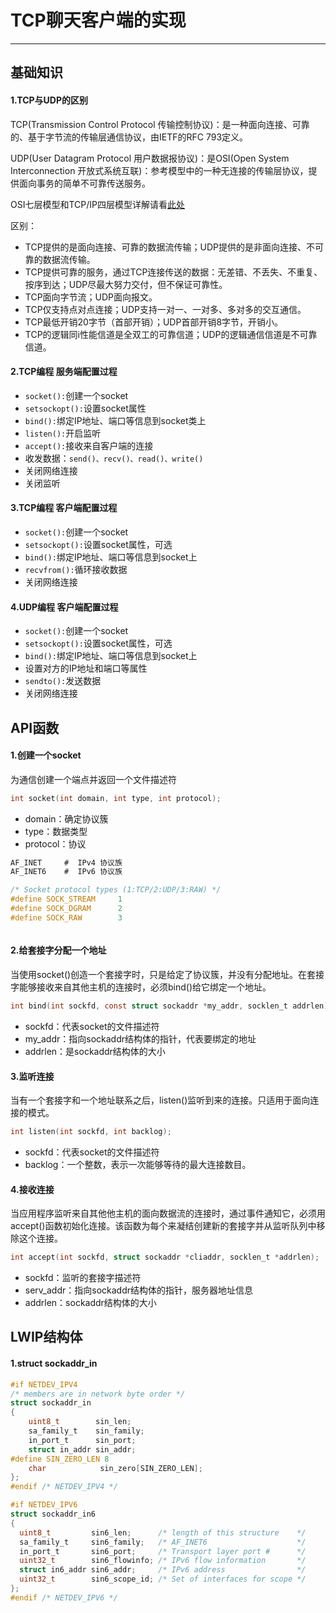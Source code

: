 # TCP聊天客户端的实现

---

## 基础知识

#### 1.TCP与UDP的区别

TCP(Transmission Control Protocol 传输控制协议)：是一种面向连接、可靠的、基于字节流的传输层通信协议，由IETF的RFC 793定义。

UDP(User Datagram Protocol 用户数据报协议)：是OSI(Open System Interconnection 开放式系统互联)：参考模型中的一种无连接的传输层协议，提供面向事务的简单不可靠传送服务。

OSI七层模型和TCP/IP四层模型详解请看[此处](https://kurisaw.github.io/p/%E7%BD%91%E7%BB%9C%E7%BC%96%E7%A8%8Bosi%E4%B8%83%E5%B1%82%E6%A8%A1%E5%9E%8Btcpip%E5%9B%9B%E5%B1%82%E6%A8%A1%E5%9E%8B/)

区别：

* TCP提供的是面向连接、可靠的数据流传输；UDP提供的是非面向连接、不可靠的数据流传输。
* TCP提供可靠的服务，通过TCP连接传送的数据：无差错、不丢失、不重复、按序到达；UDP尽最大努力交付，但不保证可靠性。
* TCP面向字节流；UDP面向报文。
* TCP仅支持点对点连接；UDP支持一对一、一对多、多对多的交互通信。
* TCP最低开销20字节（首部开销）；UDP首部开销8字节，开销小。
* TCP的逻辑同i性能信道是全双工的可靠信道；UDP的逻辑通信信道是不可靠信道。

#### 2.TCP编程 服务端配置过程

* `socket():`创建一个socket
* `setsockopt():`设置socket属性
* `bind():`绑定IP地址、端口等信息到socket类上
* `listen():`开启监听
* `accept():`接收来自客户端的连接
* 收发数据：`send()、recv()、read()、write()`
* 关闭网络连接
* 关闭监听

#### 3.TCP编程 客户端配置过程

* `socket():`创建一个socket
* `setsockopt():`设置socket属性，可选
* `bind():`绑定IP地址、端口等信息到socket上
* `recvfrom():`循环接收数据
* 关闭网络连接

#### 4.UDP编程 客户端配置过程

* `socket():`创建一个socket
* `setsockopt():`设置socket属性，可选
* `bind():`绑定IP地址、端口等信息到socket上
* 设置对方的IP地址和端口等属性
* `sendto():`发送数据
* 关闭网络连接

## API函数

#### 1.创建一个socket

为通信创建一个端点并返回一个文件描述符

```c
int socket(int domain, int type, int protocol);
```

* domain：确定协议簇
* type：数据类型
* protocol：协议

```c
AF_INET		#  IPv4 协议族
AF_INET6	#  IPv6 协议族
```

```c
/* Socket protocol types (1:TCP/2:UDP/3:RAW) */
#define SOCK_STREAM     1
#define SOCK_DGRAM      2
#define SOCK_RAW        3
```

```c
```



#### 2.给套接字分配一个地址

当使用socket()创造一个套接字时，只是给定了协议簇，并没有分配地址。在套接字能够接收来自其他主机的连接时，必须bind()给它绑定一个地址。

```c
int bind(int sockfd, const struct sockaddr *my_addr, socklen_t addrlen);
```

* sockfd：代表socket的文件描述符
* my_addr：指向sockaddr结构体的指针，代表要绑定的地址
* addrlen：是sockaddr结构体的大小

#### 3.监听连接

当有一个套接字和一个地址联系之后，listen()监听到来的连接。只适用于面向连接的模式。

```c
int listen(int sockfd, int backlog);
```

* sockfd：代表socket的文件描述符
* backlog：一个整数，表示一次能够等待的最大连接数目。

#### 4.接收连接

当应用程序监听来自其他他主机的面向数据流的连接时，通过事件通知它，必须用accept()函数初始化连接。该函数为每个来凝结创建新的套接字并从监听队列中移除这个连接。

```c
int accept(int sockfd, struct sockaddr *cliaddr, socklen_t *addrlen);
```

* sockfd：监听的套接字描述符
* serv_addr：指向sockaddr结构体的指针，服务器地址信息
* addrlen：sockaddr结构体的大小

## LWIP结构体

#### 1.struct sockaddr_in

```c
#if NETDEV_IPV4
/* members are in network byte order */
struct sockaddr_in
{
    uint8_t        sin_len;
    sa_family_t    sin_family;
    in_port_t      sin_port;
    struct in_addr sin_addr;
#define SIN_ZERO_LEN 8
    char            sin_zero[SIN_ZERO_LEN];
};
#endif /* NETDEV_IPV4 */

#if NETDEV_IPV6
struct sockaddr_in6
{
  uint8_t         sin6_len;      /* length of this structure    */
  sa_family_t     sin6_family;   /* AF_INET6                    */
  in_port_t       sin6_port;     /* Transport layer port #      */
  uint32_t        sin6_flowinfo; /* IPv6 flow information       */
  struct in6_addr sin6_addr;     /* IPv6 address                */
  uint32_t        sin6_scope_id; /* Set of interfaces for scope */
};
#endif /* NETDEV_IPV6 */
```

